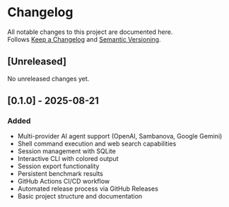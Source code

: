 # Changelog

All notable changes to this project are documented here.  
Follows [Keep a Changelog](https://keepachangelog.com/en/1.0.0/) and [Semantic Versioning](https://semver.org/spec/v2.0.0.html).

## [Unreleased]
No unreleased changes yet.

## [0.1.0] - 2025-08-21

### Added
- Multi-provider AI agent support (OpenAI, Sambanova, Google Gemini)
- Shell command execution and web search capabilities
- Session management with SQLite
- Interactive CLI with colored output
- Session export functionality
- Persistent benchmark results
- GitHub Actions CI/CD workflow
- Automated release process via GitHub Releases
- Basic project structure and documentation
